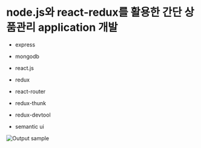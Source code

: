 # node.js와 react-redux를 활용한 간단 상품관리 application 개발
- express
- mongodb

- react.js
- redux
- react-router
- redux-thunk
- redux-devtool

- semantic ui

![Output sample](https://goo.gl/Fr9VvV)
